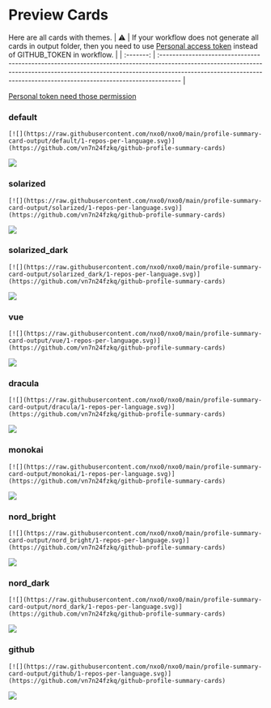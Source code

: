 
# Preview Cards

Here are all cards with themes.
| :warning: | If your workflow does not generate all cards in output folder, then you need to use [Personal access token](https://docs.github.com/en/actions/configuring-and-managing-workflows/creating-and-storing-encrypted-secrets) instead of GITHUB_TOKEN in workflow. |
| :-------: | :------------------------------------------------------------------------------------------------------------------------------------------------------------------------------------------------------------------------------------------------ |

[Personal token need those permission](https://github.com/vn7n24fzkq/github-profile-summary-cards/wiki/Personal-access-token-permissions)


### default


```
[![](https://raw.githubusercontent.com/nxo0/nxo0/main/profile-summary-card-output/default/1-repos-per-language.svg)](https://github.com/vn7n24fzkq/github-profile-summary-cards)
```
![](https://raw.githubusercontent.com/nxo0/nxo0/main/profile-summary-card-output/default/1-repos-per-language.svg)


### solarized


```
[![](https://raw.githubusercontent.com/nxo0/nxo0/main/profile-summary-card-output/solarized/1-repos-per-language.svg)](https://github.com/vn7n24fzkq/github-profile-summary-cards)
```
![](https://raw.githubusercontent.com/nxo0/nxo0/main/profile-summary-card-output/solarized/1-repos-per-language.svg)


### solarized_dark


```
[![](https://raw.githubusercontent.com/nxo0/nxo0/main/profile-summary-card-output/solarized_dark/1-repos-per-language.svg)](https://github.com/vn7n24fzkq/github-profile-summary-cards)
```
![](https://raw.githubusercontent.com/nxo0/nxo0/main/profile-summary-card-output/solarized_dark/1-repos-per-language.svg)


### vue


```
[![](https://raw.githubusercontent.com/nxo0/nxo0/main/profile-summary-card-output/vue/1-repos-per-language.svg)](https://github.com/vn7n24fzkq/github-profile-summary-cards)
```
![](https://raw.githubusercontent.com/nxo0/nxo0/main/profile-summary-card-output/vue/1-repos-per-language.svg)


### dracula


```
[![](https://raw.githubusercontent.com/nxo0/nxo0/main/profile-summary-card-output/dracula/1-repos-per-language.svg)](https://github.com/vn7n24fzkq/github-profile-summary-cards)
```
![](https://raw.githubusercontent.com/nxo0/nxo0/main/profile-summary-card-output/dracula/1-repos-per-language.svg)


### monokai


```
[![](https://raw.githubusercontent.com/nxo0/nxo0/main/profile-summary-card-output/monokai/1-repos-per-language.svg)](https://github.com/vn7n24fzkq/github-profile-summary-cards)
```
![](https://raw.githubusercontent.com/nxo0/nxo0/main/profile-summary-card-output/monokai/1-repos-per-language.svg)


### nord_bright


```
[![](https://raw.githubusercontent.com/nxo0/nxo0/main/profile-summary-card-output/nord_bright/1-repos-per-language.svg)](https://github.com/vn7n24fzkq/github-profile-summary-cards)
```
![](https://raw.githubusercontent.com/nxo0/nxo0/main/profile-summary-card-output/nord_bright/1-repos-per-language.svg)


### nord_dark


```
[![](https://raw.githubusercontent.com/nxo0/nxo0/main/profile-summary-card-output/nord_dark/1-repos-per-language.svg)](https://github.com/vn7n24fzkq/github-profile-summary-cards)
```
![](https://raw.githubusercontent.com/nxo0/nxo0/main/profile-summary-card-output/nord_dark/1-repos-per-language.svg)


### github


```
[![](https://raw.githubusercontent.com/nxo0/nxo0/main/profile-summary-card-output/github/1-repos-per-language.svg)](https://github.com/vn7n24fzkq/github-profile-summary-cards)
```
![](https://raw.githubusercontent.com/nxo0/nxo0/main/profile-summary-card-output/github/1-repos-per-language.svg)

